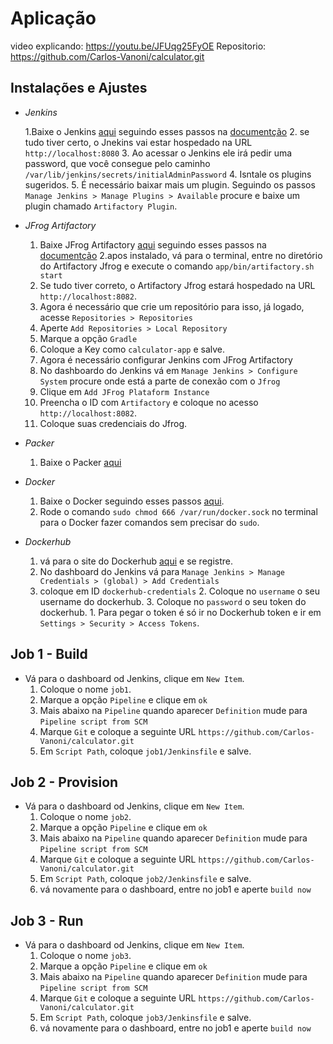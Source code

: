 # Aplicação

video explicando: https://youtu.be/JFUqg25FyOE
Repositorio: https://github.com/Carlos-Vanoni/calculator.git

## Instalações e Ajustes

- *Jenkins*

    1.Baixe o Jenkins [aqui](https://www.jenkins.io/download/)
 seguindo esses passos na [documentção](https://www.jenkins.io/doc/book/installing/)
    2. se tudo tiver certo, o Jnekins vai estar hospedado na URL `http://localhost:8080`
    3. Ao acessar o Jenkins ele irá pedir uma password, que você consegue pelo caminho `/var/lib/jenkins/secrets/initialAdminPassword`
    4. Isntale os plugins sugeridos.
    5. É necessário baixar mais um plugin. Seguindo os passos `Manage Jenkins > Manage Plugins > Available` procure e baixe um plugin chamado `Artifactory Plugin`.

- *JFrog Artifactory*
    1. Baixe JFrog Artifactory [aqui](https://jfrog.com/download-jfrog-platform/) seguindo esses passos na [documentção](https://www.jfrog.com/confluence/display/JFROG/Installing+Artifactory)
    2.apos instalado, vá para o terminal, entre no diretório do Artifactory Jfrog e execute o comando `app/bin/artifactory.sh start`
    3. Se tudo tiver correto, o Artifactory Jfrog estará hospedado na URL `http://localhost:8082`.
    4. Agora é necessário que crie um repositório para isso, já logado, acesse `Repositories > Repositories`
    5. Aperte `Add Repositories > Local Repository`
    6. Marque a opção `Gradle`
    7. Coloque a Key como `calculator-app` e salve.
    8. Agora é necessário configurar Jenkins com JFrog Artifactory
    9. No dashboardo do Jenkins vá em  `Manage Jenkins > Configure System` procure onde está a parte de conexão com o `Jfrog`
    10. Clique em `Add JFrog Plataform Instance`
    11. Preencha o ID com `Artifactory` e coloque no acesso `http://localhost:8082`.
    12. Coloque suas credenciais do Jfrog.

- *Packer*
    1. Baixe o Packer [aqui](https://learn.hashicorp.com/tutorials/packer/get-started-install-cli)

- *Docker*
    1. Baixe o Docker seguindo esses passos [aqui](https://docs.docker.com/engine/install/).
    2. Rode o comando `sudo chmod 666 /var/run/docker.sock` no terminal para o Docker fazer comandos sem precisar do `sudo`.

- *Dockerhub*
    1. vá para o site do Dockerhub [aqui](https://hub.docker.com/signup) e se registre.
     2. No dashboard do Jenkins vá para `Manage Jenkins > Manage Credentials > (global) > Add Credentials`
     1. coloque em ID `dockerhub-credentials`
        2. Coloque no `username` o seu username do dockerhub.
        3. Coloque no `password` o seu token do dockerhub.
            1. Para pegar o token é só ir no Dockerhub token e ir em `Settings > Security > Access Tokens`.


## Job 1 - Build

- Vá para o dashboard od Jenkins, clique em `New Item`.
    1. Coloque o nome `job1`.
    2. Marque a opção `Pipeline` e clique em `ok`
    3. Mais abaixo na `Pipeline` quando aparecer `Definition` mude para `Pipeline script from SCM`
    4. Marque `Git` e coloque a seguinte URL `https://github.com/Carlos-Vanoni/calculator.git`
    5. Em `Script Path`, coloque `job1/Jenkinsfile` e salve.


## Job 2 - Provision

- Vá para o dashboard od Jenkins, clique em `New Item`.
    1. Coloque o nome `job2`.
    2. Marque a opção `Pipeline` e clique em `ok`
    3. Mais abaixo na `Pipeline` quando aparecer `Definition` mude para `Pipeline script from SCM`
    4. Marque `Git` e coloque a seguinte URL `https://github.com/Carlos-Vanoni/calculator.git`
    5. Em `Script Path`, coloque `job2/Jenkinsfile` e salve.
    6. vá novamente para o dashboard, entre no job1 e aperte `build now`


## Job 3 - Run

- Vá para o dashboard od Jenkins, clique em `New Item`.
    1. Coloque o nome `job3`.
    2. Marque a opção `Pipeline` e clique em `ok`
    3. Mais abaixo na `Pipeline` quando aparecer `Definition` mude para `Pipeline script from SCM`
    4. Marque `Git` e coloque a seguinte URL `https://github.com/Carlos-Vanoni/calculator.git`
    5. Em `Script Path`, coloque `job3/Jenkinsfile` e salve.
    6. vá novamente para o dashboard, entre no job1 e aperte `build now`
